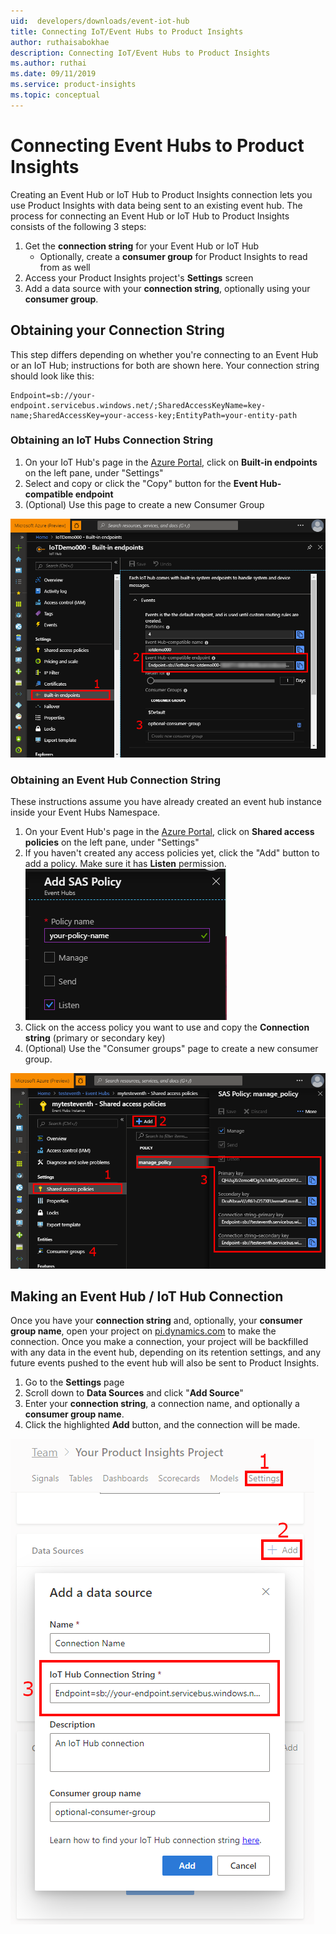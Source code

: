 ```yaml
---
uid:  developers/downloads/event-iot-hub
title: Connecting IoT/Event Hubs to Product Insights
author: ruthaisabokhae
description: Connecting IoT/Event Hubs to Product Insights
ms.author: ruthai
ms.date: 09/11/2019
ms.service: product-insights
ms.topic: conceptual
---
```



# Connecting Event Hubs to Product Insights

Creating an Event Hub or IoT Hub to Product Insights connection lets you use Product Insights with data being sent to an existing event hub. The process for connecting an Event Hub or IoT Hub to Product Insights consists of the following 3 steps:

1. Get the **connection string** for your Event Hub or IoT Hub
   * Optionally, create a **consumer group** for Product Insights to read from as well
2. Access your Product Insights project's **Settings** screen
3. Add a data source with your **connection string**, optionally using your **consumer group**.



## Obtaining your Connection String

This step differs depending on whether you're connecting to an Event Hub or an IoT Hub; instructions for both are shown here. Your connection string should look like this:

```
Endpoint=sb://your-endpoint.servicebus.windows.net/;SharedAccessKeyName=key-name;SharedAccessKey=your-access-key;EntityPath=your-entity-path
```


### Obtaining an IoT Hubs Connection String

1. On your IoT Hub's page in the [Azure Portal](https://portal.azure.com/), click on **Built-in endpoints** on the left pane, under "Settings"
2. Select and copy or click the "Copy" button for the **Event Hub-compatible endpoint**
3. (Optional) Use this page to create a new Consumer Group

![IoT Hub endpoint screenshot](iothub-connection-string.png)



### Obtaining an Event Hub Connection String

These instructions assume you have already created an event hub instance inside your Event Hubs Namespace.

1. On your Event Hub's page in the [Azure Portal](https://portal.azure.com/), click on **Shared access policies** on the left pane, under "Settings"
2. If you haven't created any access policies yet, click the "Add" button to add a policy. Make sure it has **Listen** permission.
   ![SAS Policy screenshot](eventhub-sas-policy.png)
3. Click on the access policy you want to use and copy the **Connection string** (primary or secondary key)
4. (Optional) Use the "Consumer groups" page to create a new consumer group.

![Event Hub connection string screenshot](eventhub-connection-string.png)



## Making an Event Hub / IoT Hub Connection

Once you have your **connection string** and, optionally, your **consumer group name**, open your project on [pi.dynamics.com](https://pi.dynamics.com/) to make the connection. Once you make a connection, your project will be backfilled with any data in the event hub, depending on its retention settings, and any future events pushed to the event hub will also be sent to Product Insights.

1. Go to the **Settings** page
2. Scroll down to **Data Sources** and click "**Add Source**"
3. Enter your **connection string**, a connection name, and optionally a **consumer group name**.
4. Click the highlighted **Add** button, and the connection will be made.

![IoT Hub connection screenshot](iot-connection.png)
